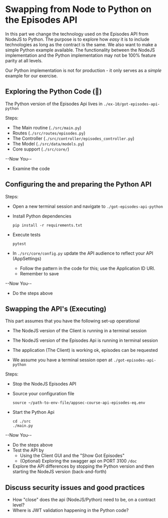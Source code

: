 # Swapping from Node to Python on the Episodes API

In this part we change the technology used on the Episodes API from NodeJS to Python. The purpose is to explore how _easy_ it is to include technologies as long as the contract is the same. We also want to make a simple Python example available. The functionality between the NodeJS implementation and the Python implementation may not be 100% feature parity at all levels.

Our Python implementation is not for production - it only serves as a _simple_ example for our exercise.

## Exploring the Python Code (🥸)

The Python version of the Episodes Api lives in `./ex-10/got-episodes-api-python`

Steps:

- The Main routine (`./src/main.py`)
- Routes (`./src/routes/episodes.py`)
- The Controller (`./src/controller/episodes_controller.py`)
- The Model (`./src/data/models.py`)
- Core support (`./src/core/`)

--Now You--

- Examine the code

## Configuring the and preparing the Python API

Steps:

- Open a new terminal session and navigate to `./got-episodes-api-python`
- Install Python dependencies

    ```shell
    pip install -r requirements.txt 
    ```
- Execute tests

    ```shell
    pytest
    ```
- In `./src/core/config.py` update the API audience to reflect your API (AppSettings)
    - Follow the pattern in the code for this; use the Application ID URI.
    - Remember to save

--Now You--

- Do the steps above


## Swapping the API's (Executing)

This part assumes that you have the following set-up operational
- The NodeJS version of the Client is running in a terminal session
- The NodeJS version of the Episodes Api is running in terminal session
- The application (The Client) is working ok, episodes can be requested

- We assume you have a terminal session open at `./got-episodes-api-python`

Steps:

- Stop the NodeJS Episodes API
- Source your configuration file

    ```shell
    source ~/path-to-env-file/appsec-course-api-episodes-eq.env 
    ```
- Start the Python Api

    ```shell
    cd ./src
    ./main.py
    ```

--Now You--

- Do the steps above
- Test the API by
    - Using the Client GUI and the "Show Got Episodes"
    - (Optional) Exploring the swagger api on PORT 3100 `/doc` 
- Explore the API differences by stopping the Python version and then starting the NodeJS version (back-and-forth)

## Discuss security issues and good practices

- How "close" does the api (NodeJS/Python) need to be, on a contract level?
- Where is JWT validation happening in the Python code?

